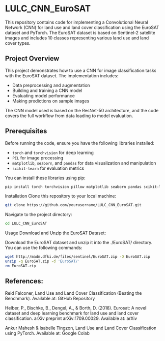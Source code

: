 # LULC_CNN_EuroSAT

This repository contains code for implementing a Convolutional Neural Network (CNN) for land use and land cover classification using the EuroSAT dataset and PyTorch. The EuroSAT dataset is based on Sentinel-2 satellite images and includes 10 classes representing various land use and land cover types.


## Project Overview

This project demonstrates how to use a CNN for image classification tasks with the EuroSAT dataset. The implementation includes:
- Data preprocessing and augmentation
- Building and training a CNN model
- Evaluating model performance
- Making predictions on sample images

The CNN model used is based on the ResNet-50 architecture, and the code covers the full workflow from data loading to model evaluation.

## Prerequisites

Before running the code, ensure you have the following libraries installed:
- `torch` and `torchvision` for deep learning
- `PIL` for image processing
- `matplotlib`, `seaborn`, and `pandas` for data visualization and manipulation
- `scikit-learn` for evaluation metrics

You can install these libraries using pip:

```bash
pip install torch torchvision pillow matplotlib seaborn pandas scikit-learn
```
Installation
Clone this repository to your local machine:

```bash
git clone https://github.com/yourusername/LULC_CNN_EuroSAT.git
```

Navigate to the project directory:

```bash
cd LULC_CNN_EuroSAT
```

Usage
Download and Unzip the EuroSAT Dataset:

Download the EuroSAT dataset and unzip it into the ./EuroSAT/ directory. You can use the following commands:

```bash
wget http://madm.dfki.de/files/sentinel/EuroSAT.zip -O EuroSAT.zip
unzip -q EuroSAT.zip -d 'EuroSAT/'
rm EuroSAT.zip
```

## References:

Reid Falconer, Land Use and Land Cover Classification (Beating the Benchmark). Available at: GitHub Repository

Helber, P., Bischke, B., Dengel, A., & Borth, D. (2018). Eurosat: A novel dataset and deep learning benchmark for land use and land cover classification. arXiv preprint arXiv:1709.00029. Available at: arXiv

Ankur Mahesh & Isabelle Tingzon, Land Use and Land Cover Classification using PyTorch. Available at: Google Colab


